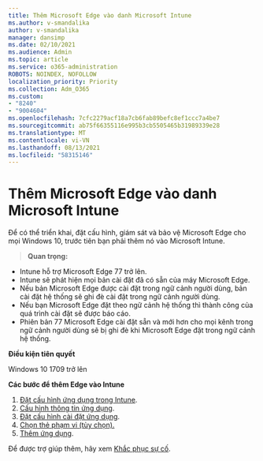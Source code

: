 ```yaml
---
title: Thêm Microsoft Edge vào danh Microsoft Intune
ms.author: v-smandalika
author: v-smandalika
manager: dansimp
ms.date: 02/10/2021
ms.audience: Admin
ms.topic: article
ms.service: o365-administration
ROBOTS: NOINDEX, NOFOLLOW
localization_priority: Priority
ms.collection: Adm_O365
ms.custom:
- "8240"
- "9004604"
ms.openlocfilehash: 7cfc2279acf18a7cb6fab89befc8ef1ccc7a4be7
ms.sourcegitcommit: ab75f66355116e995b3cb5505465b31989339e28
ms.translationtype: MT
ms.contentlocale: vi-VN
ms.lasthandoff: 08/13/2021
ms.locfileid: "58315146"
---
```

# <a name="add-microsoft-edge-to-microsoft-intune"></a>Thêm Microsoft Edge vào danh Microsoft Intune

Để có thể triển khai, đặt cấu hình, giám sát và bảo vệ Microsoft Edge cho mọi Windows 10, trước tiên bạn phải thêm nó vào Microsoft Intune.

> **Quan trọng:**
- Intune hỗ trợ Microsoft Edge 77 trở lên.
- Intune sẽ phát hiện mọi bản cài đặt đã có sẵn của máy Microsoft Edge.
- Nếu bản Microsoft Edge được cài đặt trong ngữ cảnh người dùng, bản cài đặt hệ thống sẽ ghi đè cài đặt trong ngữ cảnh người dùng.
- Nếu bạn Microsoft Edge đặt theo ngữ cảnh hệ thống thì thành công của quá trình cài đặt sẽ được báo cáo.
- Phiên bản 77 Microsoft Edge cài đặt sẵn và mới hơn cho mọi kênh trong ngữ cảnh người dùng sẽ bị ghi đè khi Microsoft Edge đặt trong ngữ cảnh hệ thống.

**Điều kiện tiên quyết**

Windows 10 1709 trở lên

**Các bước để thêm Edge vào Intune**

1. [Đặt cấu hình ứng dụng trong Intune](https://docs.microsoft.com/mem/intune/apps/apps-windows-edge).
2. [Cấu hình thông tin ứng dụng](https://docs.microsoft.com/mem/intune/apps/apps-windows-edge).
3. [Đặt cấu hình cài đặt ứng dụng](https://docs.microsoft.com/mem/intune/apps/apps-windows-edge).
4. [Chọn thẻ phạm vi (tùy chọn).](https://docs.microsoft.com/mem/intune/apps/apps-windows-edge)
5. [Thêm ứng dụng](https://docs.microsoft.com/mem/intune/apps/apps-windows-edge).

Để được trợ giúp thêm, hãy xem [Khắc phục sự cố](https://docs.microsoft.com/mem/intune/apps/apps-windows-edge).




